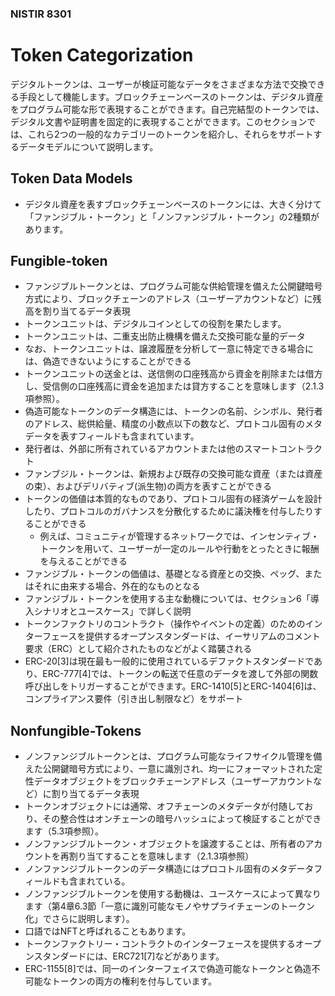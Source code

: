 ### NISTIR 8301

# Token Categorization
デジタルトークンは、ユーザーが検証可能なデータをさまざまな方法で交換できる手段として機能します。ブロックチェーンベースのトークンは、デジタル資産をプログラム可能な形で表現することができます。自己完結型のトークンでは、デジタル文書や証明書を固定的に表現することができます。このセクションでは、これら2つの一般的なカテゴリーのトークンを紹介し、それらをサポートするデータモデルについて説明します。

## Token Data Models
- デジタル資産を表すブロックチェーンベースのトークンには、大きく分けて「ファンジブル・トークン」と「ノンファンジブル・トークン」の2種類があります。

## Fungible-token

- ファンジブルトークンとは、プログラム可能な供給管理を備えた公開鍵暗号方式により、ブロックチェーンのアドレス（ユーザーアカウントなど）に残高を割り当てるデータ表現
- トークンユニットは、デジタルコインとしての役割を果たします。
- トークンユニットは、二重支出防止機構を備えた交換可能な量的データ
- なお、トークンユニットは、譲渡履歴を分析して一意に特定できる場合には、偽造できないようにすることができる
- トークンユニットの送金とは、送信側の口座残高から資金を削除または借方し、受信側の口座残高に資金を追加または貸方することを意味します（2.1.3項参照）。
- 偽造可能なトークンのデータ構造には、トークンの名前、シンボル、発行者のアドレス、総供給量、精度の小数点以下の数など、プロトコル固有のメタデータを表すフィールドも含まれています。
- 発行者は、外部に所有されているアカウントまたは他のスマートコントラクト
- ファンブジル・トークンは、新規および既存の交換可能な資産（または資産の束）、およびデリバティブ(派生物)の両方を表すことができる
- トークンの価値は本質的なものであり、プロトコル固有の経済ゲームを設計したり、プロトコルのガバナンスを分散化するために議決権を付与したりすることができる
    - 例えば、コミュニティが管理するネットワークでは、インセンティブ・トークンを用いて、ユーザーが一定のルールや行動をとったときに報酬を与えることができる
- ファンジブル・トークンの価値は、基礎となる資産との交換、ペッグ、またはそれに由来する場合、外在的なものとなる
- ファンジブル・トークンを使用する主な動機については、セクション6「導入シナリオとユースケース」で詳しく説明
- トークンファクトリのコントラクト（操作やイベントの定義）のためのインターフェースを提供するオープンスタンダードは、イーサリアムのコメント要求（ERC）として紹介されたものなどがよく踏襲される
- ERC-20[3]は現在最も一般的に使用されているデファクトスタンダードであり、ERC-777[4]では、トークンの転送で任意のデータを渡して外部の関数呼び出しをトリガーすることができます。ERC-1410[5]とERC-1404[6]は、コンプライアンス要件（引き出し制限など）をサポート

## Nonfungible-Tokens
- ノンファンジブルトークンとは、プログラム可能なライフサイクル管理を備えた公開鍵暗号方式により、一意に識別され、均一にフォーマットされた定性データオブジェクトをブロックチェーンアドレス（ユーザーアカウントなど）に割り当てるデータ表現
- トークンオブジェクトには通常、オフチェーンのメタデータが付随しており、その整合性はオンチェーンの暗号ハッシュによって検証することができます（5.3項参照）。
- ノンファンジブルトークン・オブジェクトを譲渡することは、所有者のアカウントを再割り当てすることを意味します（2.1.3項参照）
- ノンファンジブルトークンのデータ構造にはプロコトル固有のメタデータフィールドも含まれている。
- ノンファンジブルトークンを使用する動機は、ユースケースによって異なります（第4章6.3節「一意に識別可能なモノやサプライチェーンのトークン化」でさらに説明します）。
- 口語ではNFTと呼ばれることもあります。
- トークンファクトリー・コントラクトのインターフェースを提供するオープンスタンダードには、ERC721[7]などがあります。
- ERC-1155[8]では、同一のインターフェイスで偽造可能なトークンと偽造不可能なトークンの両方の権利を付与しています。









